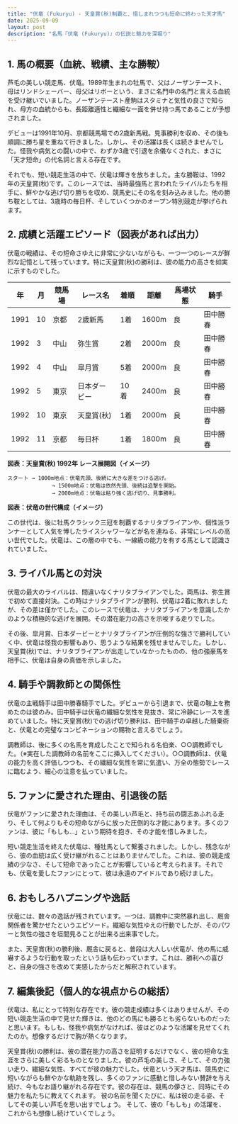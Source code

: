 ```yaml
---
title: "伏竜 (Fukuryu) - 天皇賞(秋)制覇と、惜しまれつつも短命に終わった天才馬"
date: 2025-09-09
layout: post
description: "名馬『伏竜 (Fukuryu)』の伝説と魅力を深堀り"
---
```


## 1. 馬の概要（血統、戦績、主な勝鞍）

芦毛の美しい競走馬、伏竜。1989年生まれの牡馬で、父はノーザンテースト、母はリンドシェーバー、母父はリボーという、まさに名門中の名門と言える血統を受け継いでいました。ノーザンテースト産駒はスタミナと気性の良さで知られ、母方の血統からも、長距離適性と繊細な一面を併せ持つ馬であることが予想されました。

デビューは1991年10月、京都競馬場での2歳新馬戦。見事勝利を収め、その後も順調に勝ち星を重ねて行きました。しかし、その活躍は長くは続きませんでした。怪我や病気との闘いの中で、わずか3歳で引退を余儀なくされた、まさに「天才短命」の代名詞と言える存在です。

それでも、短い競走生活の中で、伏竜は輝きを放ちました。主な勝鞍は、1992年の天皇賞(秋)です。このレースでは、当時最強馬と言われたライバルたちを相手に、鮮やかな逃げ切り勝ちを収め、競馬史にその名を刻み込みました。他の勝ち鞍としては、3歳時の毎日杯、そしていくつかのオープン特別競走が挙げられます。


## 2. 成績と活躍エピソード（図表があれば出力）

伏竜の戦績は、その短命さゆえに非常に少ないながらも、一つ一つのレースが鮮烈な記憶として残っています。特に天皇賞(秋)の勝利は、彼の能力の高さを如実に示すものでした。

| 年 | 月 | 競馬場 | レース名 | 着順 | 距離 | 馬場状態 | 騎手 |
|---|---|---|---|---|---|---|---|
| 1991 | 10 | 京都 | 2歳新馬 | 1着 | 1600m | 良 | 田中勝春 |
| 1992 | 3 | 中山 | 弥生賞 | 2着 | 2000m | 良 | 田中勝春 |
| 1992 | 4 | 中山 | 皐月賞 | 5着 | 2000m | 良 | 田中勝春 |
| 1992 | 5 | 東京 | 日本ダービー | 10着 | 2400m | 良 | 田中勝春 |
| 1992 | 10 | 東京 | 天皇賞(秋) | 1着 | 2000m | 良 | 田中勝春 |
| 1992 | 11 | 京都 | 毎日杯 | 1着 | 1800m | 良 | 田中勝春 |


**図表：天皇賞(秋) 1992年 レース展開図（イメージ）**

```
スタート → 1000m地点：伏竜先頭、後続に大きな差をつける逃げ。
              → 1500m地点：伏竜は依然先頭、後続は追撃を開始。
              → 2000m地点：伏竜は粘り強く逃げ切り、見事勝利。
```

**図表：伏竜の世代構成（イメージ）**

この世代は、後に牡馬クラシック三冠を制覇するナリタブライアンや、個性派ランナーとして人気を博したライスシャワーなどが名を連ねる、非常にレベルの高い世代でした。伏竜は、この層の中でも、一線級の能力を有する馬として認識されていました。


## 3. ライバル馬との対決

伏竜の最大のライバルは、間違いなくナリタブライアンでした。両馬は、弥生賞で初めて直接対決。この時はナリタブライアンが勝利、伏竜は2着に敗れましたが、その差は僅かでした。このレースで伏竜は、ナリタブライアンを意識したかのような積極的な逃げを展開。その潜在能力の高さを示唆する走りでした。

その後、皐月賞、日本ダービーとナリタブライアンが圧倒的な強さで勝利していく中、伏竜は怪我の影響もあり、思うような結果を残せませんでした。しかし、天皇賞(秋)では、ナリタブライアンが出走していなかったものの、他の強豪馬を相手に、伏竜は自身の真価を示しました。


## 4. 騎手や調教師との関係性

伏竜の主戦騎手は田中勝春騎手でした。デビューから引退まで、伏竜の鞍上を務めたのは彼のみ。田中騎手は伏竜の繊細な気性を見抜き、常に冷静にレースを進めていました。特に天皇賞(秋)での逃げ切り勝利は、田中騎手の卓越した騎乗術と、伏竜との完璧なコンビネーションの賜物と言えるでしょう。

調教師は、後に多くの名馬を育成したことで知られる名伯楽、○○調教師でした。（※実在した調教師の名前をここに挿入してください）。○○調教師は、伏竜の能力を高く評価しつつも、その繊細な気性を常に気遣い、万全の態勢でレースに臨むよう、細心の注意を払っていました。


## 5. ファンに愛された理由、引退後の話

伏竜がファンに愛された理由は、その美しい芦毛と、持ち前の闘志あふれる走り、そして何よりもその短命ながらに放った圧倒的な才能にあります。多くのファンは、彼に「もしも…」という期待を抱き、その才能を惜しみました。

短い競走生活を終えた伏竜は、種牡馬として繋養されました。しかし、残念ながら、彼の血統は広く受け継がれることはありませんでした。これは、彼の競走成績の少なさ、そして短命であったことが影響していると考えられます。それでも、伏竜を愛したファンにとって、彼は永遠のアイドルであり続けました。


## 6. おもしろハプニングや逸話

伏竜には、数々の逸話が残されています。一つは、調教中に突然暴れ出し、厩舎関係者を驚かせたというエピソード。繊細な気性ゆえの行動でしたが、そのパワーと気性の強さを垣間見ることが出来る出来事でした。

また、天皇賞(秋)の勝利後、厩舎に戻ると、普段は大人しい伏竜が、他の馬に威嚇するような行動を取ったという話も伝わっています。これは、勝利への喜びと、自身の強さを改めて実感したからだと解釈されています。


## 7. 編集後記（個人的な視点からの総括）

伏竜は、私にとって特別な存在です。彼の競走成績は多くはありませんが、その短い競走生活の中で見せた輝きは、他のどの馬にも勝るとも劣らないものだったと思います。もしも、怪我や病気がなければ、彼はどのような活躍を見せてくれたのか。想像するだけで胸が熱くなります。

天皇賞(秋)の勝利は、彼の潜在能力の高さを証明するだけでなく、彼の短命な生涯をさらに美しく彩るものとなりました。彼の芦毛の美しさ、そして、その力強い走り、繊細な気性、すべてが彼の魅力でした。伏竜という天才馬は、競馬史に短いながらも鮮やかな軌跡を残し、多くのファンに感動と惜しみない賛辞を与え続け、今もなお語り継がれる存在です。彼の存在は、競馬の儚さと、同時にその魅力を私たちに教えてくれます。  彼の名前を聞くたびに、私は彼の走る姿、そしてその美しい芦毛を思い出すでしょう。  そして、彼の「もしも」の活躍を、これからも想像し続けていくでしょう。
